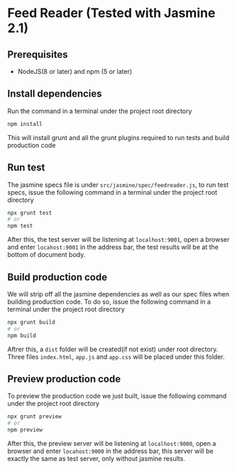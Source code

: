 # Feed Reader (Tested with Jasmine 2.1)

## Prerequisites

- NodeJS(8 or later) and npm (5 or later)

## Install dependencies

Run the command in a terminal under the project root directory
```bash
npm install
```

This will install grunt and all the grunt plugins required to run tests and build production code

## Run test

The jasmine specs file is under `src/jasmine/spec/feedreader.js`, to run test specs, issue the following command
in a terminal under the project root directory
```bash
npx grunt test
# or
npm test
```
After this, the test server will be listening at `localhost:9001`, open a browser and enter `locahost:9001` in the
address bar, the test results will be at the bottom of document body.

## Build production code

We will strip off all the jasmine dependencies as well as our spec files when building production code.
To do so, issue the following command in a terminal under the project root directory
```bash
npx grunt build
# or
npm build
```
Aftrer this, a `dist` folder will be created(if not exist) under root directory. Three files `index.html`, `app.js` and `app.css` will be placed under this folder.


## Preview production code

To preview the production code we just built, issue the following command under the project root directory
```bash
npx grunt preview
# or
npm preview
```
After this, the preview server will be listening at `localhost:9000`, open a browser and enter `locahost:9000` in the address bar, this server will be exactly the same as test server, only without jasmine results.